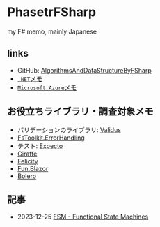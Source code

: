 # PhasetrFSharp

my F# memo, mainly Japanese

## links

- GitHub: [AlgorithmsAndDataStructureByFSharp](https://github.com/phasetr/AlgorithmsAndDataStructureByFSharp)
- [`.NET`メモ](https://phasetr.com/archive/fc/pg/dotnet/)
- [`Microsoft Azure`メモ](https://phasetr.com/archive/fc/pg/azure/)

## お役立ちライブラリ・調査対象メモ

- バリデーションのライブラリ: [Validus](https://github.com/pimbrouwers/validus)
- [FsToolkit.ErrorHandling](https://github.com/demystifyfp/FsToolkit.ErrorHandling)
- テスト: [Expecto](https://github.com/haf/expecto)
- [Giraffe](https://github.com/giraffe-fsharp/Giraffe)
- [Felicity](https://github.com/cmeeren/Felicity)
- [Fun.Blazor](https://github.com/slaveOftime/Fun.Blazor)
- [Bolero](https://github.com/fsbolero/bolero)

## 記事

- 2023-12-25 [FSM - Functional State Machines](https://talesfrom.dev/blog/fsm-functional-state-machines#final-state-machine)
